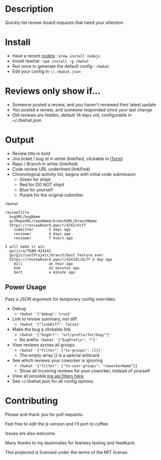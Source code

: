 # Description
Quickly list review-board requests that need your attention

# Install
* Have a recent [nodejs](http://nodejs.org) : `brew install nodejs`
* Install rbwhat : `npm install -g rbwhat`
* Run once to generate the default config : `rbwhat`
* Edit your config in `~/.rbwhat.json`

# Reviews only show if...
* Someone posted a review, and you haven't reviewed their latest update
* You posted a review, and someone responded since your last change
* Old reviews are hidden, default 14 days old, configurable in ~/.rbwhat.json

# Output
* Review title in bold
* Jira ticket / bug id in white (linkified, clickable in [iTerm](http://iterm2.com))
* Repo / Branch in white (linkified)
* Code review URL underlined (linkified)
* Chronological activity list, begins with initial code submission
  * Green for shipit
  * Red for *DO NOT* shipit
  * Blue for yourself
  * Purple for the original submitter

```
rbwhat

reviewTitle
  bugURL/bugName
  gitRepoURL/repoName/branchURL/branchName
  https://reviewboard.pwn/r/4242/diff
    submitter       5 days ago
    reviewer        4 days ago
    reviewer        7 hours ago

I will make it win
  go/jira/TEAM-424242
  go/git/coolProject/branch/best_feature_ever
  https://reviewboard.pwn/r/424242/diff a day ago
    bill            an hour ago
    bob             42 minutes ago
    bert            a minute ago
```

## Power Usage
Pass a JSON argument for temporary config overrides:
* Debug
  * `rbwhat '{"debug": true}'`
* Link to review summary, not diff
  * `rbwhat '{"linkDiff": false}'`
* Make the bug a clickable link
  * `rbwhat '{"bugUrl": "url/prefix/for/bug/"}'`
  * No prefix: `rbwhat '{"bugPrefix": ""}'`
* View reviews across all groups
  * `rbwhat '{"filter": {"to-groups": []}}'`
  * The empty array [] is a special wildcard
* See which reviews your coworker is ignoring
  * `rbwhat '{"filter": {"to-user-groups": "coworkerName"}}`
  * Show all incoming reviews for your coworker, instead of yourself
* View all possible [jira api filters here](http://www.reviewboard.org/docs/manual/dev/webapi/2.0/resources/review-request-list/).
* See ~/.rbwhat.json for all config options.

# Contributing
Please and thank you for pull requests.

Feel free to edit the js version and I'll port to coffee.

Issues are also welcome.

Many thanks to my teammates for fearless testing and feedback.

This projected is licensed under the terms of the MIT license.
